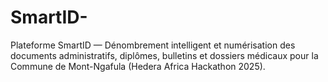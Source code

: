 # SmartID-
Plateforme SmartID — Dénombrement intelligent et numérisation des documents administratifs, diplômes, bulletins et dossiers médicaux pour la Commune de Mont-Ngafula (Hedera Africa Hackathon 2025).
